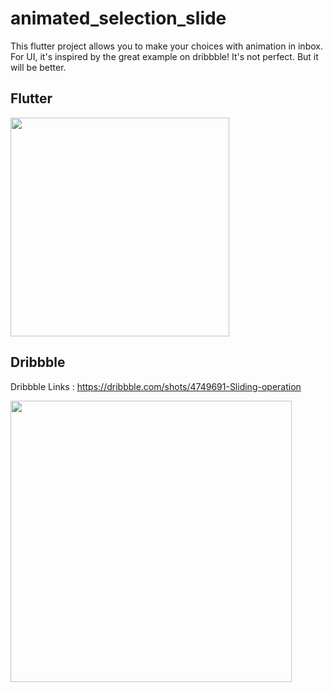 # animated_selection_slide


This flutter project allows you to make your choices with animation in inbox.
For UI, it's inspired by the great example on dribbble! It's not perfect. But it will be better.

## Flutter

<img src="https://raw.githubusercontent.com/sbilketay/inbox_mail/master/assets/images/img_flutter.gif" width="350"/>

## Dribbble
Dribbble Links : https://dribbble.com/shots/4749691-Sliding-operation

<img src="https://cdn.dribbble.com/users/1969947/screenshots/4749691/800-600_1.gif" width="450"/>
